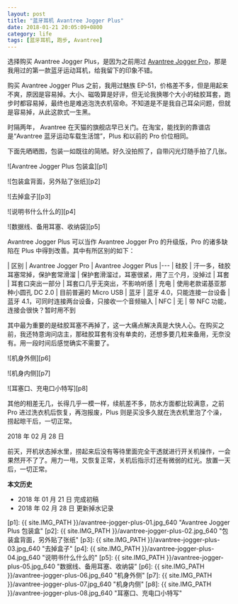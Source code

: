 ```yaml
---
layout: post
title: "蓝牙耳机 Avantree Jogger Plus"
date: 2018-01-21 20:05:09+0800
category: life
tags: [蓝牙耳机, 跑步, Avantree]
---
```


选择购买 Avantree Jogger Plus，是因为之前用过 [Avantree Jogger Pro](/avantree-jogger-pro.html)，那是我用过的第一款蓝牙运动耳机，给我留下的印象不错。

购买 Avantree Jogger Plus 之前，我用过魅族 EP-51，价格差不多，但是用起来不爽，原因是容易掉。大小、磁吸算是好评，但无论我换哪个大小的硅胶耳套，跑步时都容易掉，最终也是难逃泡洗衣机宿命。不知道是不是我自己耳朵问题，但就是容易掉，从此这款式一生黑。

时隔两年， Avantree 在天猫的旗舰店早已关门。在淘宝，能找到的靠谱店是“Avantree 蓝牙运动车载生活馆”，Plus 和以前的 Pro 价位相同。

下面先晒晒图，包装一如既往的简陋。好久没拍照了，自带闪光灯随手拍了几张。

![Avantree Jogger Plus 包装盒][p1]

![包装盒背面，另外贴了张纸][p2]

![去掉盒子][p3]

![说明书什么什么的][p4]

![数据线、备用耳塞、收纳袋][p5]

Avantree Jogger Plus 可以当作 Avantree Jogger Pro 的升级版，Pro 的诸多缺陷在 Plus 中得到改善。其中有所区别的如下： 

| 区别 | Avantree Jogger Pro | Avantree Jogger Plus
|---
| 硅胶 | 汗一多，硅胶耳塞常掉，保护套常滑溜 | 保护套滑溜过，耳塞很紧，用了三个月，没掉过
| 耳套 | 耳套口突出一部分 | 耳套口几乎无突出，不影响听感
| 充电 | 使用老款诺基亚那种小圆孔 DC 2.0 | 目前普遍的 Micro USB
| 蓝牙 | 蓝牙 4.0，只能连接一台设备 | 蓝牙 4.1，可同时连接两台设备，只接收一个音频输入
| NFC  | 无 | 带 NFC 功能，连接会很快？暂时用不到

其中最为重要的是硅胶耳塞不再掉了，这一大痛点解决真是大快人心。在购买之前，我还特意询问店主，那硅胶耳套有没有单卖的，还想多要几粒来备用，无奈没有。用一段时间后感觉确实不需要了。

![机身外侧][p6]

![机身内侧][p7]

![耳塞口、充电口小特写][p8]

其他的相差无几，长得几乎一模一样，续航差不多，防水方面都比较满意，之前 Pro 进过洗衣机后恢复，再泡报废，Plus 则是买没多久就在洗衣机里泡了个澡，捞起晾干后，一切正常。

2018 年 02 月 28 日

前天，开机状态掉水里，捞起来后没有等待里面完全干透就进行开关机操作，一会果然开不了了。用力一甩，又恢复正常，关机后指示灯还有微弱的红光。放置一天后，一切正常。

**本文历史**

* 2018 年 01 月 21 日 完成初稿
* 2018 年 02 月 28 日 更新掉水记录

[p1]: {{ site.IMG_PATH }}/avantree-jogger-plus-01.jpg_640 "Avantree Jogger Plus 包装盒"
[p2]: {{ site.IMG_PATH }}/avantree-jogger-plus-02.jpg_640 "包装盒背面，另外贴了张纸"
[p3]: {{ site.IMG_PATH }}/avantree-jogger-plus-03.jpg_640 "去掉盒子"
[p4]: {{ site.IMG_PATH }}/avantree-jogger-plus-04.jpg_640 "说明书什么什么的"
[p5]: {{ site.IMG_PATH }}/avantree-jogger-plus-05.jpg_640 "数据线、备用耳塞、收纳袋"
[p6]: {{ site.IMG_PATH }}/avantree-jogger-plus-06.jpg_640 "机身外侧"
[p7]: {{ site.IMG_PATH }}/avantree-jogger-plus-07.jpg_640 "机身内侧"
[p8]: {{ site.IMG_PATH }}/avantree-jogger-plus-08.jpg_640 "耳塞口、充电口小特写"
